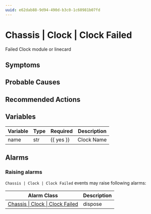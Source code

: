 ```yaml
---
uuid: e62dab88-9d94-490d-b3c0-1c60981b07fd
---
```

# Chassis | Clock | Clock Failed

Failed Clock module or linecard

## Symptoms

## Probable Causes

## Recommended Actions

## Variables

Variable | Type | Required | Description
--- | --- | --- | ---
name | str | {{ yes }} | Clock Name

## Alarms

### Raising alarms

`Chassis | Clock | Clock Failed` events may raise following alarms:

Alarm Class | Description
--- | ---
[Chassis \| Clock \| Clock Failed](../../../alarm-classes/chassis/clock/clock-failed.md) | dispose
